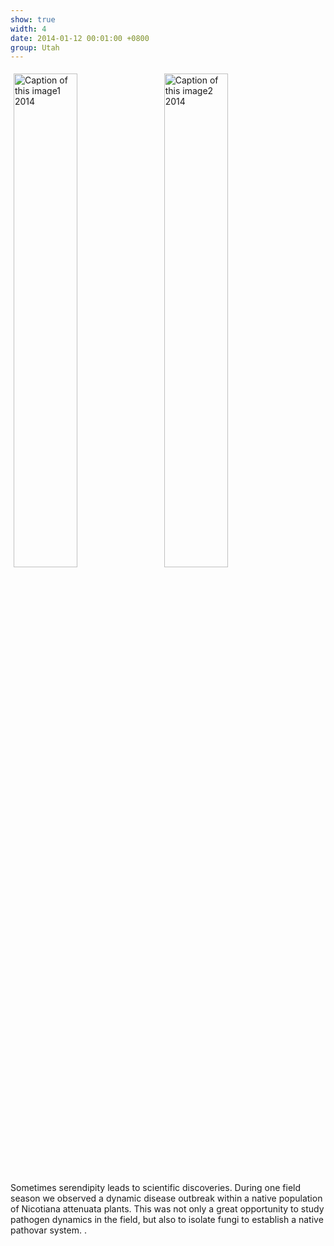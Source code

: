 ```yaml
---
show: true
width: 4
date: 2014-01-12 00:01:00 +0800
group: Utah
---
```

<div>
 <img data-src="{{ 'assets/images/photos/IMG_2093m.jpg' | relative_url }}" class="lazy rounded" style="width: 45%; height: auto;margin: 5px;" src="{{ '/assets/images/empty_300x200.png' | relative_url }}" data-toggle="tooltip" data-placement="top" title="Caption of this image1 2014">
 <img data-src="{{ 'assets/images/photos/IMG_2096m.jpg' | relative_url }}" class="lazy rounded" style="width: 45%; height: auto;margin: 5px;" src="{{ '/assets/images/empty_300x200.png' | relative_url }}" data-toggle="tooltip" data-placement="top" title="Caption of this image2 2014">
      <div class="card-body">
    <p class="card-text">
      Sometimes serendipity leads to scientific discoveries. During one field season we observed a dynamic disease outbreak within a native population of Nicotiana attenuata plants. This was not only a great opportunity to study pathogen dynamics in the field, but also to isolate fungi to establish a native pathovar system. .
    </p>
  </div>
</div>
